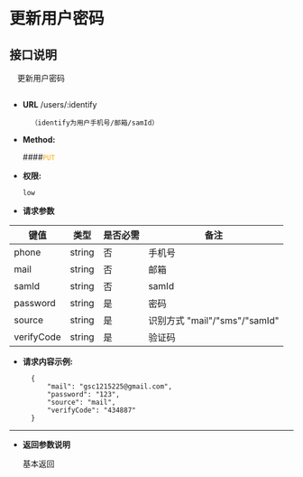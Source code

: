 # 更新用户密码

## 接口说明

　更新用户密码

## 


* **URL**
        /users/:identify
        
        （identify为用户手机号/邮箱/samId）

* **Method:**
  
  ####<font color=orange>`PUT`</font>

* **权限:**

  `low`

*  **请求参数**

**键值** | **类型** | **是否必需** | **备注**
---------|----------|--------------|---------
phone|string|否|手机号
mail|string|否|邮箱
samId|string|否|samId
password|string|是|密码
source|string|是|识别方式 "mail"/"sms"/"samId"
verifyCode|string|是|验证码

* **请求内容示例:**


        {
            "mail": "gsc1215225@gmail.com",
            "password": "123",
            "source": "mail",
            "verifyCode": "434887"
        } 
--- 
*  **返回参数说明**

    基本返回